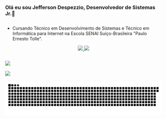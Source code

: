 ### Olá eu sou Jefferson Despezzio, Desenvolvedor de Sistemas Jr.👋
##

* Cursando Técnico em Desenvolvimento de Sistemas e Técnico em Informática para Internet na Escola SENAI Suíço-Brasileira "Paulo Ernesto Tolle".

<div align="center">
  <a href="https://github.com/Jefferson1202">
  <img height="170em" src="https://github-readme-stats.vercel.app/api?username=Jefferson1202&show_icons=true&theme=dark&include_all_commits=true&count_private=true"/>
  <img height="170em" src="https://github-readme-stats.vercel.app/api/top-langs/?username=Jefferson1202&layout=compact&langs_count=7&theme=dark"/>
</div>
  
  ##
<div> 

  <a href = "mailto:jeffersondespezzio@hotmail.com"><img src="https://img.shields.io/badge/Microsoft_Outlook-0078D4?style=for-the-badge&logo=microsoft-outlook&logoColor=white" target="_blank"></a>
  
  <a href="https://www.linkedin.com/in/jefferson-despezzio-2b893a206/" target="_blank"><img src="https://img.shields.io/badge/-LinkedIn-%230077B5?style=for-the-badge&logo=linkedin&logoColor=white" target="_blank"></a>

   ![Snake animation](https://github.com/mathxusohai/mathxusohai/blob/output/github-contribution-grid-snake.svg)
 
</div>


 
